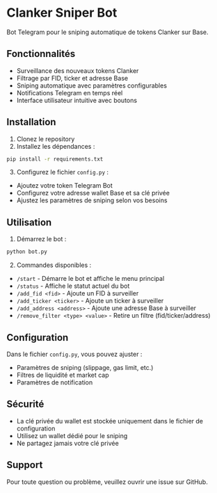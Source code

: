 # Clanker Sniper Bot

Bot Telegram pour le sniping automatique de tokens Clanker sur Base.

## Fonctionnalités

- Surveillance des nouveaux tokens Clanker
- Filtrage par FID, ticker et adresse Base
- Sniping automatique avec paramètres configurables
- Notifications Telegram en temps réel
- Interface utilisateur intuitive avec boutons

## Installation

1. Clonez le repository
2. Installez les dépendances :
```bash
pip install -r requirements.txt
```

3. Configurez le fichier `config.py` :
- Ajoutez votre token Telegram Bot
- Configurez votre adresse wallet Base et sa clé privée
- Ajustez les paramètres de sniping selon vos besoins

## Utilisation

1. Démarrez le bot :
```bash
python bot.py
```

2. Commandes disponibles :
- `/start` - Démarre le bot et affiche le menu principal
- `/status` - Affiche le statut actuel du bot
- `/add_fid <fid>` - Ajoute un FID à surveiller
- `/add_ticker <ticker>` - Ajoute un ticker à surveiller
- `/add_address <address>` - Ajoute une adresse Base à surveiller
- `/remove_filter <type> <value>` - Retire un filtre (fid/ticker/address)

## Configuration

Dans le fichier `config.py`, vous pouvez ajuster :
- Paramètres de sniping (slippage, gas limit, etc.)
- Filtres de liquidité et market cap
- Paramètres de notification

## Sécurité

- La clé privée du wallet est stockée uniquement dans le fichier de configuration
- Utilisez un wallet dédié pour le sniping
- Ne partagez jamais votre clé privée

## Support

Pour toute question ou problème, veuillez ouvrir une issue sur GitHub. 